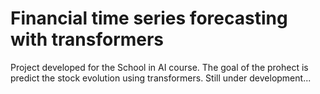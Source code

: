 # Financial time series forecasting with transformers
Project developed for the School in AI course. The goal of the prohect is predict the stock evolution using transformers.
Still under development...
